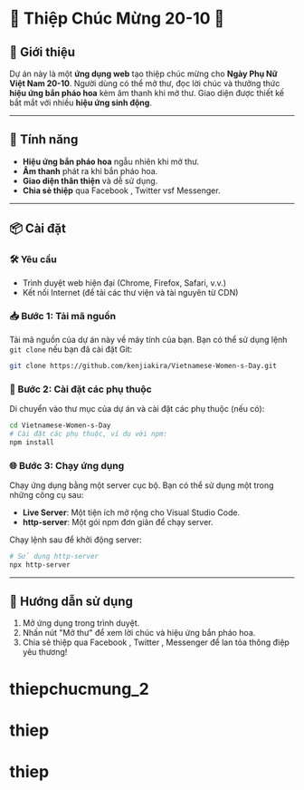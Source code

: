 
# 🎉 Thiệp Chúc Mừng 20-10 🎉

## 📜 Giới thiệu
Dự án này là một **ứng dụng web** tạo thiệp chúc mừng cho **Ngày Phụ Nữ Việt Nam 20-10**. Người dùng có thể mở thư, đọc lời chúc và thưởng thức **hiệu ứng bắn pháo hoa** kèm âm thanh khi mở thư. Giao diện được thiết kế bắt mắt với nhiều **hiệu ứng sinh động**.

---

## 🚀 Tính năng
- **Hiệu ứng bắn pháo hoa** ngẫu nhiên khi mở thư.
- **Âm thanh** phát ra khi bắn pháo hoa.
- **Giao diện thân thiện** và dễ sử dụng.
- **Chia sẻ thiệp** qua Facebook , Twitter vsf Messenger.

---

## 📦 Cài đặt

### 🛠️ Yêu cầu
- Trình duyệt web hiện đại (Chrome, Firefox, Safari, v.v.)
- Kết nối Internet (để tải các thư viện và tài nguyên từ CDN)

### 📥 Bước 1: Tải mã nguồn
Tải mã nguồn của dự án này về máy tính của bạn. Bạn có thể sử dụng lệnh `git clone` nếu bạn đã cài đặt Git:

```bash
git clone https://github.com/kenjiakira/Vietnamese-Women-s-Day.git
```

### 📂 Bước 2: Cài đặt các phụ thuộc
Di chuyển vào thư mục của dự án và cài đặt các phụ thuộc (nếu có):

```bash
cd Vietnamese-Women-s-Day
# Cài đặt các phụ thuộc, ví dụ với npm:
npm install
```

### 🌐 Bước 3: Chạy ứng dụng
Chạy ứng dụng bằng một server cục bộ. Bạn có thể sử dụng một trong những công cụ sau:
- **Live Server**: Một tiện ích mở rộng cho Visual Studio Code.
- **http-server**: Một gói npm đơn giản để chạy server.

Chạy lệnh sau để khởi động server:

```bash
# Sử dụng http-server
npx http-server
```

---

## 📱 Hướng dẫn sử dụng
1. Mở ứng dụng trong trình duyệt.
2. Nhấn nút "Mở thư" để xem lời chúc và hiệu ứng bắn pháo hoa.
3. Chia sẻ thiệp qua Facebook , Twitter , Messenger để lan tỏa thông điệp yêu thương!
# thiepchucmung_2
# thiep
# thiep
